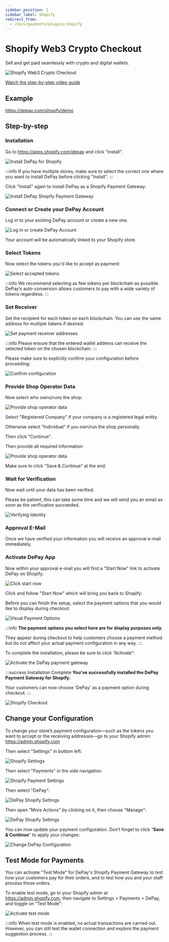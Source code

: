 ```yaml
---
sidebar_position: 1
sidebar_label: Shopify
redirect_from:
  - /docs/payments/plugins/shopify
---
```


# Shopify Web3 Crypto Checkout

Sell and get paid seamlessly with crypto and digital wallets.

![Shopify Web3 Crypto Checkout](/img/checkouts/shopify-depay-checkout.jpg)

[<FontAwesomeIcon icon="fa-brands fa-youtube" /> Watch the step-by-step video guide](https://depay.com/how-to/accept-web3-cryptocurrency-payments-on-shopify-4yObn75fWUVaxzBDbN8Dzd)

## Example

https://depay.com/shopify/demo

## Step-by-step

### Installation

Go to https://apps.shopify.com/depay and click "Install".

![Install DePay for Shopify](/img/checkouts/shopify/install-depay-for-shopify.jpg)

:::info
If you have multiple stores, make sure to select the correct one where you want to install DePay before clicking "Install".
:::

Click "Install" again to install DePay as a Shopify Payment Gateway:

![Install DePay Shopify Payment Gateway](/img/checkouts/shopify/install-depay-gateway-for-shopify.jpg)

### Connect or Create your DePay Account

Log in to your existing DePay account or create a new one.

![Log in or create DePay Account](/img/checkouts/shopify/log-in-or-create-depay-account.jpg)

Your account will be automatically linked to your Shopify store.

### Select Tokens

Now select the tokens you'd like to accept as payment:

![Select accepted tokens](/img/checkouts/shopify/select-accepted-tokens.jpg)

:::info
We recommend selecting as few tokens per blockchain as possible. DePay’s auto-conversion allows customers to pay with a wide variety of tokens regardless.
:::

### Set Receiver

Set the recipient for each token on each blockchain. You can use the same address for multiple tokens if desired:

![Set payment receiver addresses](/img/checkouts/shopify/set-receiver.jpg)

:::info
Please ensure that the entered wallet address can receive the selected token on the chosen blockchain.
:::

Please make sure to explicitly confirm your configuration before proceeding:

![Confirm configuration](/img/checkouts/shopify/confirm-configuration.jpg)

### Provide Shop Operator Data

Now select who owns/runs the shop.

![Provide shop operator data](/img/checkouts/shopify/provide-shop-operator-data.jpg)

Select "Registered Company" if your company is a registered legal entity.

Otherwise select "Individual" if you own/run the shop personally.

Then click "Continue".

Then provide all required information:

![Provide shop operator data](/img/checkouts/shopify/provide-shop-operator-data2.jpg)

Make sure to click "Save & Continue" at the end.

### Wait for Verification

Now wait until your data has been verified.

Please be patient, this can take some time and we will send you an email as soon as the verification succeeded.

![Verifying Identity](/img/checkouts/shopify/verifying-identity.jpg)

### Approval E-Mail

Once we have verified your information you will receive an approval e-mail immediately.

### Activate DePay App

Now within your approval e-mail you will find a "Start Now" link to activate DePay on Shopify.

![Click start now](/img/checkouts/shopify/click-start-now.jpg)

Click and follow "Start Now" which will bring you back to Shopify:

Before you can finish the setup, select the payment options that you would like to display during checkout:

![Visual Payment Options](/img/checkouts/shopify/select-payment-methods.jpg)

:::info
**The payment options you select here are for display purposes only.**

They appear during checkout to help customers choose a payment method but do not affect your actual payment configuration in any way.
:::

To complete the installation, please be sure to click “Activate”:

![Activate the DePay payment gateway](/img/checkouts/shopify/activate.jpg)

:::success Installation Complete
**You’ve successfully installed the DePay Payment Gateway for Shopify.**

Your customers can now choose 'DePay' as a payment option during checkout.
:::

![Shopify Checkout](/img/checkouts/shopify/checkout.jpg)


## Change your Configuration

To change your store’s payment configuration—such as the tokens you want to accept or the receiving addresses—go to your Shopify admin: https://admin.shopify.com

Then select "Settings" in bottom left:

![Shopify Settings](/img/checkouts/shopify/settings.jpg)

Then select "Payments" in the side navigation:

![Shopify Payment Settings](/img/checkouts/shopify/payment-settings.jpg)

Then select "DePay":

![DePay Shopify Settings](/img/checkouts/shopify/depay-payment-settings.jpg)

Then open "More Actions" by clicking on it, then choose "Manage":

![DePay Shopify Settings](/img/checkouts/shopify/manage-depay.jpg)

You can now update your payment configuration. Don’t forget to click “**Save & Continue**” to apply your changes:

![Change DePay Configuration](/img/checkouts/shopify/change-depay-configuration.jpg)

## Test Mode for Payments

You can activate "Test Mode" for DePay's Shopify Payment Gateway to test how your customers pay for their orders, and to test how you and your staff process those orders.

To enable test mode, go to your Shopify admin at https://admin.shopify.com, then navigate to Settings > Payments > DePay, and toggle on “Test Mode”:

![Activate test mode](/img/checkouts/shopify/activate-test-mode.jpg)

:::info
When test mode is enabled, no actual transactions are carried out. However, you can still test the wallet connection and explore the payment suggestion process.
:::
